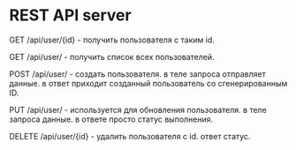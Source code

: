 # REST API server

GET /api/user/{id} - получить пользователя с таким id.

GET /api/user/ - получить список всех пользователей.

POST /api/user/ - создать пользователя. в теле запроса отправляет данные. в ответ приходит созданный пользователь со сгенерированным ID.

PUT /api/user/ - используется для обновления пользователя. в теле запроса данные. в ответе просто статус выполнения.

DELETE /api/user/{id} - удалить пользователя с id. ответ статус.